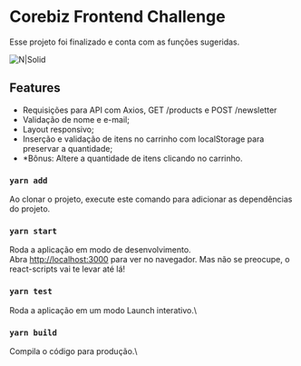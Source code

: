 # Corebiz Frontend Challenge

Esse projeto foi finalizado e conta com as funções sugeridas.

![N|Solid](https://i.imgur.com/og8Ws6q.png)

## Features

- Requisições para API com Axios, GET /products e POST /newsletter
- Validação de nome e e-mail;
- Layout responsivo;
- Inserção e validação de itens no carrinho com localStorage para preservar a quantidade;
- *Bônus: Altere a quantidade de itens clicando no carrinho.

### `yarn add`

Ao clonar o projeto, execute este comando para adicionar as dependências do projeto.

### `yarn start`

Roda a aplicação em modo de desenvolvimento.\
Abra [http://localhost:3000](http://localhost:3000) para ver no navegador.
Mas não se preocupe, o react-scripts vai te levar até lá!

### `yarn test`

Roda a aplicação em um modo Launch interativo.\

### `yarn build`

Compila o código para produção.\
